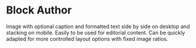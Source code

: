 # Block Author

Image with optional caption and formatted text side by side on desktop and stacking on mobile. Easily to be used for editorial content. Can be quickly adapted for more controlled layout options with fixed image ratios.
